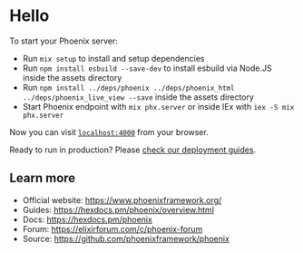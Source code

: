 # Hello

To start your Phoenix server:

  * Run `mix setup` to install and setup dependencies
  * Run `npm install esbuild --save-dev` to install esbuild via Node.JS inside the assets directory
  * Run `npm install ../deps/phoenix ../deps/phoenix_html ../deps/phoenix_live_view --save` inside the assets directory
  * Start Phoenix endpoint with `mix phx.server` or inside IEx with `iex -S mix phx.server`

Now you can visit [`localhost:4000`](http://localhost:4000) from your browser.

Ready to run in production? Please [check our deployment guides](https://hexdocs.pm/phoenix/deployment.html).

## Learn more

  * Official website: https://www.phoenixframework.org/
  * Guides: https://hexdocs.pm/phoenix/overview.html
  * Docs: https://hexdocs.pm/phoenix
  * Forum: https://elixirforum.com/c/phoenix-forum
  * Source: https://github.com/phoenixframework/phoenix
